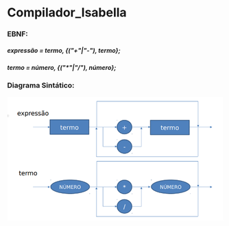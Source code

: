# Compilador_Isabella


### EBNF:
##### expressão = termo, {("+"|"-"), termo};
##### termo = número, {("*"|"/"), número};

### Diagrama Sintático:
![Diagrama_compilador](imgs/diagramalc.png "Diagrama 1")
